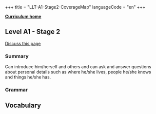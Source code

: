 +++
title = "LLT-A1-Stage2-CoverageMap"
languageCode = "en"
+++

**[Curriculum home](/group/thelastlanguagetextbook/curriculum)**

## Level A1 - Stage 2

[Discuss this page](/en/LLT-A1-Stage2-Talk)

### Summary

Can introduce him/herself and others and can ask and answer questions
about personal details such as where he/she lives, people he/she knows
and things he/she has.

### Grammar

## Vocabulary
